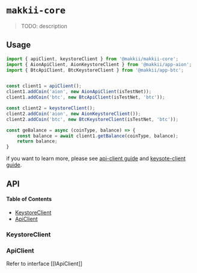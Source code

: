 # `makkii-core`

> TODO: description

## Usage

```js
import { apiClient, keystoreClient } from '@makkii/makkii-core';
import { AionApiClient, AionKeystoreClient } from '@makkii/app-aion';
import { BtcApiClient, BtcKeystoreClient } from '@makkii/app-btc';


const client1 = apiClient();
client1.addCoin('aion', new AionApiClient(isTestNet));
client1.addCoin('btc', new BtcApiClient(isTestNet, 'btc'));

const client2 = keystoreClient();
client2.addCoin('aion', new AionKeystoreClient());
client2.addCoin('btc', new BtcKeystoreClient(isTestNet, 'btc'));

const geBalance = async (coinType, balance) => {
    const balance = await client1.getBalance(coinType, balance);
    return balance;
}
```

if you want to learn more, please see [api-client guide](../../docs/api-client.md) and [keysote-client guide](../../docs/keysotre-client.md).

## API

<!-- Generated by documentation.js. Update this documentation by updating the source code. -->

#### Table of Contents

-   [KeystoreClient](#keystoreclient)
-   [ApiClient](#apiclient)

### KeystoreClient

### ApiClient

Refer to interface \[[IApiClient]]
